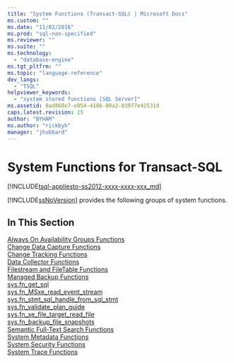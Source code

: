 ```yaml
---
title: "System Functions (Transact-SQL) | Microsoft Docs"
ms.custom: ""
ms.date: "11/02/2016"
ms.prod: "sql-non-specified"
ms.reviewer: ""
ms.suite: ""
ms.technology: 
  - "database-engine"
ms.tgt_pltfrm: ""
ms.topic: "language-reference"
dev_langs: 
  - "TSQL"
helpviewer_keywords: 
  - "system stored functions [SQL Server]"
ms.assetid: 8ad860e7-e054-4186-80a2-03977e42531d
caps.latest.revision: 15
author: "BYHAM"
ms.author: "rickbyh"
manager: "jhubbard"
---
```

# System Functions for Transact-SQL
[!INCLUDE[tsql-appliesto-ss2012-xxxx-xxxx-xxx_md](../../includes/tsql-appliesto-ss2012-xxxx-xxxx-xxx-md.md)]

  [!INCLUDE[ssNoVersion](../../includes/ssnoversion-md.md)] provides the following groups of system functions.  
  
## In This Section  
 [Always On Availability Groups Functions](../../relational-databases/system-functions/always-on-availability-groups-functions-transact-sql.md)  
 [Change Data Capture Functions](../../relational-databases/system-functions/change-data-capture-functions-transact-sql.md)  
 [Change Tracking Functions](../../relational-databases/system-functions/change-tracking-functions-transact-sql.md)  
 [Data Collector Functions](../../relational-databases/system-functions/data-collector-functions-transact-sql.md)  
 [Filestream and FileTable Functions](../../relational-databases/system-functions/filestream-and-filetable-functions-transact-sql.md)  
 [Managed Backup Functions](../../relational-databases/system-functions/managed-backup-functions-transact-sql.md)  
 [sys.fn_get_sql](../../relational-databases/system-functions/sys-fn-get-sql-transact-sql.md)  
 [sys.fn_MSxe_read_event_stream](../../relational-databases/system-functions/sys-fn-msxe-read-event-stream-transact-sql.md)  
 [sys.fn_stmt_sql_handle_from_sql_stmt](../../relational-databases/system-functions/sys-fn-stmt-sql-handle-from-sql-stmt-transact-sql.md)  
 [sys.fn_validate_plan_guide](../../relational-databases/system-functions/sys-fn-validate-plan-guide-transact-sql.md)  
 [sys.fn_xe_file_target_read_file](../../relational-databases/system-functions/sys-fn-xe-file-target-read-file-transact-sql.md)  
 [sys.fn_backup_file_snapshots](../../relational-databases/system-functions/sys-fn-db-backup-file-snapshots-transact-sql.md)  
 [Semantic Full-Text Search Functions](../../relational-databases/system-functions/full-text-search-and-semantic-search-functions-transact-sql.md)  
 [System Metadata Functions](../../relational-databases/system-functions/system-metadata-functions.md)  
 [System Security Functions](../../relational-databases/system-functions/system-security-functions.md)  
 [System Trace Functions](../../relational-databases/system-functions/system-trace-functions.md)  
  
